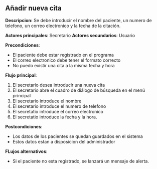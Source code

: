 ## Añadir nueva cita

**Descripcion:** Se debe introducir el nombre del paciente, un numero de telefono, un correo electronico y la fecha de la citación.

**Actores principales**: Secretario
**Actores secundarios**: Usuario

**Precondiciones**: 

* El paciente debe estar registrado en el programa
* El correo electronico debe tener el formato correcto
* No puedo existir una cita a la misma fecha y hora

**Flujo principal**:
1. El secretario desea introducir una nueva cita
1. El secretario abre el cuadro de diálogo de búsqueda en el menú principal
1. El secretario introduce el nombre
1. El secretario introduce el numero de telefono
1. El secretatio introduce el correo electronico
1. El secretatio introduce la fecha y la hora.


**Postcondiciones**: 

* Los datos de los pacientes se quedan guardados en el sistema
* Estos datos estan a disposicion del administrador


**FLujos alternativos**:

* Si el paciente no esta registrado, se lanzará un mensaje de alerta. 